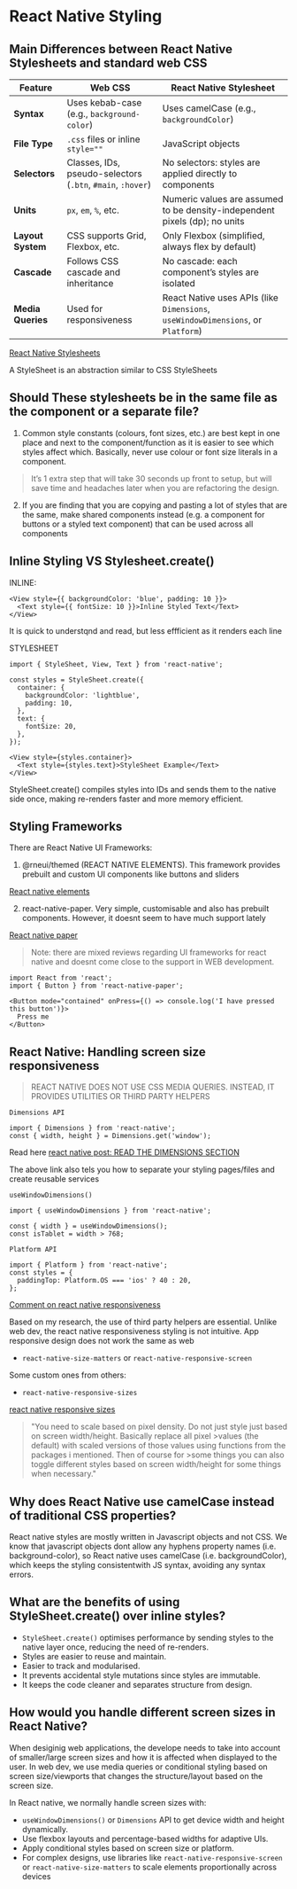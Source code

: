 # React Native Styling

## Main Differences between React Native Stylesheets and standard web CSS

| Feature           | Web CSS                                                    | React Native Stylesheet                                                          |
| ----------------- | ---------------------------------------------------------- | -------------------------------------------------------------------------------- |
| **Syntax**        | Uses kebab-case (e.g., `background-color`)                 | Uses camelCase (e.g., `backgroundColor`)                                         |
| **File Type**     | `.css` files or inline `style=""`                          | JavaScript objects                                                               |
| **Selectors**     | Classes, IDs, pseudo-selectors (`.btn`, `#main`, `:hover`) | No selectors: styles are applied directly to components                         |
| **Units**         | `px`, `em`, `%`, etc.                                      | Numeric values are assumed to be density-independent pixels (dp); no units       |
| **Layout System** | CSS supports Grid, Flexbox, etc.                           | Only Flexbox (simplified, always flex by default)                                |
| **Cascade**       | Follows CSS cascade and inheritance                        | No cascade: each component’s styles are isolated                                |
| **Media Queries** | Used for responsiveness                                    | React Native uses APIs (like `Dimensions`, `useWindowDimensions`, or `Platform`) |

[React Native Stylesheets](https://reactnative.dev/docs/stylesheet)

A StyleSheet is an abstraction similar to CSS StyleSheets

## Should These stylesheets be in the same file as the component or a separate file?

1. Common style constants (colours, font sizes, etc.) are best kept in one place and next to the component/function as it is easier to see which styles affect which. Basically, never use colour or font size literals in a component.

>It’s 1 extra step that will take 30 seconds up front to setup, but will save time and headaches later when you are refactoring the design.

2. If you are finding that you are copying and pasting a lot of styles that are the same, make shared components instead (e.g. a component for buttons or a styled text component) that can be used across all components

## Inline Styling VS Stylesheet.create()

INLINE:

```
<View style={{ backgroundColor: 'blue', padding: 10 }}>
  <Text style={{ fontSize: 10 }}>Inline Styled Text</Text>
</View>
```

It is quick to understqnd and read, but less effficient as it renders each line

STYLESHEET

```
import { StyleSheet, View, Text } from 'react-native';

const styles = StyleSheet.create({
  container: {
    backgroundColor: 'lightblue',
    padding: 10,
  },
  text: {
    fontSize: 20,
  },
});

<View style={styles.container}>
  <Text style={styles.text}>StyleSheet Example</Text>
</View>
```

StyleSheet.create() compiles styles into IDs and sends them to the native side once, making re-renders faster and more memory efficient.

## Styling Frameworks

There are React Native UI Frameworks:

1. @rneui/themed (REACT NATIVE ELEMENTS). This framework provides prebuilt and custom UI components like buttons and sliders

[React native elements](https://reactnativeelements.com/)

2. react-native-paper. Very simple, customisable and also has prebuilt components. However, it doesnt seem to have much support lately

[React native paper](https://reactnativepaper.com/)

>Note: there are mixed reviews regarding UI frameworks for react native and doesnt come close to the support in WEB development.

```
import React from 'react';
import { Button } from 'react-native-paper';

<Button mode="contained" onPress={() => console.log('I have pressed this button')}>
  Press me
</Button>
```

## React Native: Handling screen size responsiveness

> REACT NATIVE DOES NOT USE CSS MEDIA QUERIES. INSTEAD, IT PROVIDES UTILITIES OR THIRD PARTY HELPERS

`Dimensions API`

```
import { Dimensions } from 'react-native';
const { width, height } = Dimensions.get('window');
```

Read here [react native post: READ THE DIMENSIONS SECTION](https://cheesecakelabs.com/blog/efficient-way-structure-react-native-projects/)

The above link also tels you how to separate your styling pages/files and create reusable services

`useWindowDimensions()`

```
import { useWindowDimensions } from 'react-native';

const { width } = useWindowDimensions();
const isTablet = width > 768;
```

`Platform API`

```
import { Platform } from 'react-native';
const styles = {
  paddingTop: Platform.OS === 'ios' ? 40 : 20,
};
```

[Comment on react native responsiveness](https://www.reddit.com/r/reactnative/comments/17ulfr8/how_to_implement_responsive_design_in_react_native/)

Based on my research, the use of third party helpers are essential. Unlike web dev, the react native responsiveness styling is not intuitive. App responsive design does not work the same as web

- `react-native-size-matters` or `react-native-responsive-screen`

Some custom ones from others:

- `react-native-responsive-sizes`

[react native responsive sizes](https://github.com/react-native-responsive-sizes/react-native-responsive-sizes)

>"You need to scale based on pixel density. Do not just style just based on screen width/height. Basically replace all pixel >values (the default) with scaled versions of those values using functions from the packages i mentioned. Then of course for >some things you can also toggle different styles based on screen width/height for some things when necessary."

## Why does React Native use camelCase instead of traditional CSS properties?

React native styles are mostly written in Javascript objects and not CSS. We know that javascript objects dont allow any hyphens property names (i.e. background-color), so React native uses camelCase (i.e. backgroundColor), which keeps the styling consistentwith JS syntax, avoiding any syntax errors.

## What are the benefits of using StyleSheet.create() over inline styles?

- `StyleSheet.create()` optimises performance by sending styles to the native layer once, reducing the need of re-renders.
- Styles are easier to reuse and maintain.
- Easier to track and modularised.
- It prevents accidental style mutations since styles are immutable.
- It keeps the code cleaner and separates structure from design.

## How would you handle different screen sizes in React Native?

When desiginig web applications, the develope needs to take into account of smaller/large screen sizes and how it is affected when displayed to the user. In web dev, we use media queries or conditional styling based on screen size/viewports that changes the structure/layout based on the screen size.

In React native, we normally handle screen sizes with:

- `useWindowDimensions()` or `Dimensions` API to get device width and height dynamically.
- Use flexbox layouts and percentage-based widths for adaptive UIs.
- Apply conditional styles based on screen size or platform.
- For complex designs, use libraries like `react-native-responsive-screen` or `react-native-size-matters` to scale elements proportionally across devices
